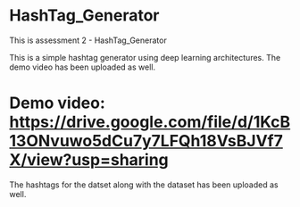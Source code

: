 # HashTag_Generator
This is assessment 2 - HashTag_Generator

This is a simple hashtag generator using deep learning architectures.
The demo video has been uploaded as well.

# Demo video: https://drive.google.com/file/d/1KcB13ONvuwo5dCu7y7LFQh18VsBJVf7X/view?usp=sharing
The hashtags for the datset along with the dataset has been uploaded as well.
